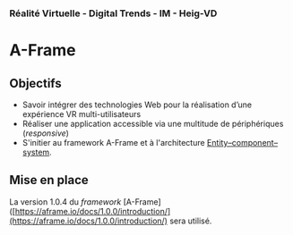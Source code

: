 ### Réalité Virtuelle - Digital Trends - IM - Heig-VD

# A-Frame

## Objectifs

- Savoir intégrer des technologies Web pour la réalisation d’une expérience VR multi-utilisateurs
- Réaliser une application accessible via une multitude de périphériques (*responsive*)
-  S'initier au framework A-Frame et à l'architecture [Entity–component–system](https://aframe.io/docs/1.0.0/introduction/entity-component-system.html).

## Mise en place
La version 1.0.4 du *framework* [A-Frame]([https://aframe.io/docs/1.0.0/introduction/](https://aframe.io/docs/1.0.0/introduction/) sera utilisé.
<!--stackedit_data:
eyJoaXN0b3J5IjpbLTEzMzU1MjU0MzMsLTEyODgyODI0MCwtMj
A5ODg4ODY5OSwtMTc3Mjg0ODU1MCw3NDI3MTkzNzAsMTk3MjEy
Njk5OF19
-->